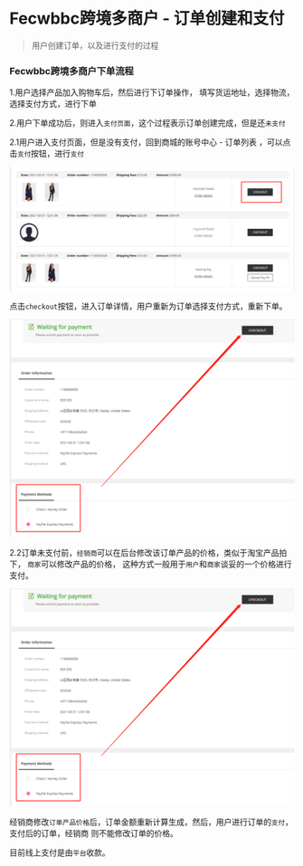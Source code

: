 Fecwbbc跨境多商户 - 订单创建和支付
===============

> 用户创建订单，以及进行支付的过程

### Fecwbbc跨境多商户下单流程

1.用户选择产品加入购物车后，然后进行下订单操作，
填写货运地址，选择物流，选择支付方式，进行下单

2.用户下单成功后，则进入`支付页面`，这个过程表示订单创建完成，但是还`未支付`

2.1用户进入支付页面，但是没有支付，回到商城的账号中心 - 订单列表
，可以点击`支付`按钮，进行`支付`

![xx](images/wbbc_34.png)

点击`checkout`按钮，进入订单详情，用户重新为订单选择支付方式，重新下单。

![xx](images/wbbc_35.png)

2.2订单未支付前，`经销商`可以在后台修改该订单产品的价格，类似于淘宝产品拍下，
`商家`可以修改产品的价格，
这种方式一般用于`用户`和`商家`谈妥的一个价格进行支付。

![xx](images/wbbc_35.png)

经销商修改`订单产品价格`后，订单金额重新计算生成，然后，用户进行订单的`支付`，支付后的订单，经销商
则不能修改订单的价格。




目前线上支付是由`平台`收款。









